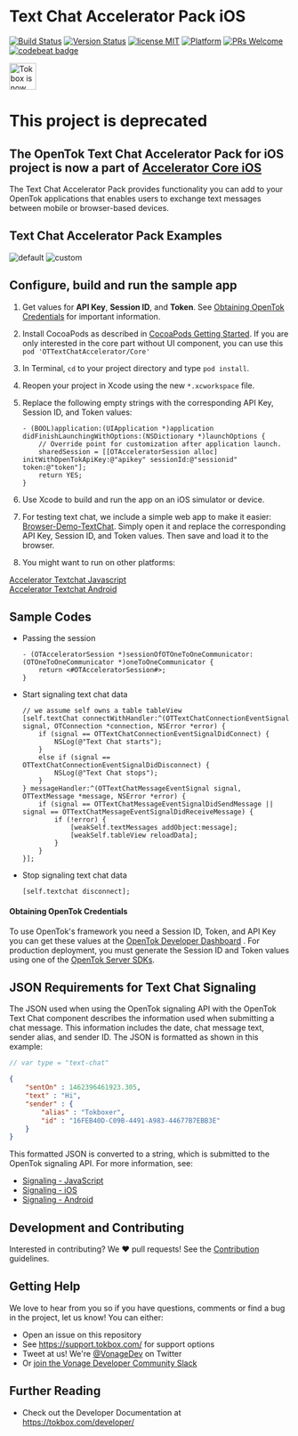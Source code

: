 # Text Chat Accelerator Pack iOS

[![Build Status](https://travis-ci.org/opentok/accelerator-textchat-ios.svg?branch=main)](https://travis-ci.org/opentok/accelerator-textchat-ios)
[![Version Status](https://img.shields.io/cocoapods/v/OTTextChatAccelerator.svg)](https://cocoapods.org/pods/OTTextChatAccelerator)
[![license MIT](https://img.shields.io/cocoapods/l/OTTextChatAccelerator.svg)](https://cocoapods.org/pods/OTTextChatAccelerator)
[![Platform](https://img.shields.io/cocoapods/p/OTTextChatAccelerator.svg)](https://cocoapods.org/pods/OTTextChatAccelerator)
[![PRs Welcome](https://img.shields.io/badge/PRs-welcome-brightgreen.svg)](http://makeapullrequest.com)
[![codebeat badge](https://codebeat.co/badges/cfd17e02-576e-4e4b-9606-290dbe5dbf1c)](https://codebeat.co/projects/github-com-opentok-accelerator-textchat-ios)

<img src="https://assets.tokbox.com/img/vonage/Vonage_VideoAPI_black.svg" height="48px" alt="Tokbox is now known as Vonage" />

# **This project is deprecated**
 ## The OpenTok Text Chat Accelerator Pack for iOS project is now a part of [Accelerator Core iOS](https://github.com/opentok/accelerator-core-ios)

The Text Chat Accelerator Pack provides functionality you can add to your OpenTok applications that enables users to exchange text messages between mobile or browser-based devices.

## Text Chat Accelerator Pack Examples

![default](./default.png) ![custom](./custom.png)

## Configure, build and run the sample app

1. Get values for **API Key**, **Session ID**, and **Token**. See [Obtaining OpenTok Credentials](#obtaining-opentok-credentials) for important information.

1. Install CocoaPods as described in [CocoaPods Getting Started](https://guides.cocoapods.org/using/getting-started.html#getting-started). If you are only interested in the core part without UI component, you can use this `pod 'OTTextChatAccelerator/Core'`

1. In Terminal, `cd` to your project directory and type `pod install`.

1. Reopen your project in Xcode using the new `*.xcworkspace` file.

1. Replace the following empty strings with the corresponding API Key, Session ID, and Token values:

    ```objc
    - (BOOL)application:(UIApplication *)application didFinishLaunchingWithOptions:(NSDictionary *)launchOptions {
        // Override point for customization after application launch.
        sharedSession = [[OTAcceleratorSession alloc] initWithOpenTokApiKey:@"apikey" sessionId:@"sessionid" token:@"token"];
        return YES;
    }
    ```

1. Use Xcode to build and run the app on an iOS simulator or device.

1. For testing text chat, we include a simple web app to make it easier: [Browser-Demo-TextChat](https://github.com/opentok/accelerator-textchat-ios/blob/master/browser-demo-textchat.html). Simply open it and replace the corresponding API Key, Session ID, and Token values. Then save and load it to the browser.

1. You might want to run on other platforms:

[Accelerator Textchat Javascript](https://github.com/opentok/accelerator-textchat-js) <br />
[Accelerator Textchat Android](https://github.com/opentok/accelerator-textchat-android)

## Sample Codes

- Passing the session

    ```objc
    - (OTAcceleratorSession *)sessionOfOTOneToOneCommunicator:(OTOneToOneCommunicator *)oneToOneCommunicator {
        return <#OTAcceleratorSession#>;
    }
    ```

- Start signaling text chat data

    ```objc
    // we assume self owns a table tableView
    [self.textChat connectWithHandler:^(OTTextChatConnectionEventSignal signal, OTConnection *connection, NSError *error) {
        if (signal == OTTextChatConnectionEventSignalDidConnect) {
            NSLog(@"Text Chat starts");
        }
        else if (signal == OTTextChatConnectionEventSignalDidDisconnect) {
            NSLog(@"Text Chat stops");
        }
    } messageHandler:^(OTTextChatMessageEventSignal signal, OTTextMessage *message, NSError *error) {
        if (signal == OTTextChatMessageEventSignalDidSendMessage || signal == OTTextChatMessageEventSignalDidReceiveMessage) {
            if (!error) {
                [weakSelf.textMessages addObject:message];
                [weakSelf.tableView reloadData];
            }
        }
    }];
    ```

- Stop signaling text chat data

    ```objc
    [self.textchat disconnect];
    ```

#### Obtaining OpenTok Credentials

To use OpenTok's framework you need a Session ID, Token, and API Key you can get these values at the [OpenTok Developer Dashboard](https://dashboard.tokbox.com/) . For production deployment, you must generate the Session ID and Token values using one of the [OpenTok Server SDKs](https://tokbox.com/developer/sdks/server/).

## JSON Requirements for Text Chat Signaling

The JSON used when using the OpenTok signaling API with the OpenTok Text Chat component describes the information used when submitting a chat message. This information includes the date, chat message text, sender alias, and sender ID. The JSON is formatted as shown in this example:

``` javascript
// var type = "text-chat"
```

```json
{
    "sentOn" : 1462396461923.305,
    "text" : "Hi",
    "sender" : {
        "alias" : "Tokboxer",
        "id" : "16FEB40D-C09B-4491-A983-44677B7EBB3E"
    }
}
```

This formatted JSON is converted to a string, which is submitted to the OpenTok signaling API. For more information, see:

- [Signaling - JavaScript](https://tokbox.com/developer/guides/signaling/js/)
- [Signaling - iOS](https://tokbox.com/developer/guides/signaling/ios/)
- [Signaling - Android](https://tokbox.com/developer/guides/signaling/android/)

## Development and Contributing

Interested in contributing? We :heart: pull requests! See the [Contribution](CONTRIBUTING.md) guidelines.

## Getting Help

We love to hear from you so if you have questions, comments or find a bug in the project, let us know! You can either:

- Open an issue on this repository
- See <https://support.tokbox.com/> for support options
- Tweet at us! We're [@VonageDev](https://twitter.com/VonageDev) on Twitter
- Or [join the Vonage Developer Community Slack](https://developer.nexmo.com/community/slack)

## Further Reading

- Check out the Developer Documentation at <https://tokbox.com/developer/>
